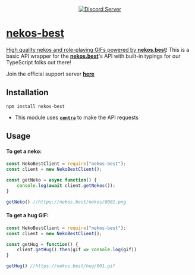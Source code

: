 <div align="center">
    <p>
        <rect width="2" height="20" style="fill:rgb(255,0,174)" />
        <a href="https://discord.gg/qKHGJXZQSu"><img src="https://discord.com/api/guilds/793810017681276960/widget.png" alt="Discord Server" />
        <rect width="2" height="20" style="fill:rgb(255,0,174)" />
    </p>
</div>

# nekos-best
High quality nekos and role-playing GIFs powered by **[nekos.best](https://nekos.best)**!
This is a basic API wrapper for the **[nekos.best](https://nekos.best)**'s API with built-in typings for our TypeScript folks out there!

Join the official support server **[here](https://discord.gg/qKHGJXZQSu)**

## Installation

```npm install nekos-best```

 - This module uses **[`centra`](https://www.npmjs.com/package/centra)** to make the API requests

## Usage

#### To get a neko: 
```js
const NekoBestClient = require("nekos-best");
const client = new NekoBestClient();

const getNeko = async function() {
	console.log(await client.getNekos());
}

getNeko() //https://nekos.best/nekos/0001.png
```

#### To get a hug GIF:
```js
const NekoBestClient = require("nekos-best");
const client = new NekoBestClient();

const getHug = function() {
	client.getHug().then(gif => console.log(gif))
}

getHug() //https://nekos.best/hug/001.gif
```